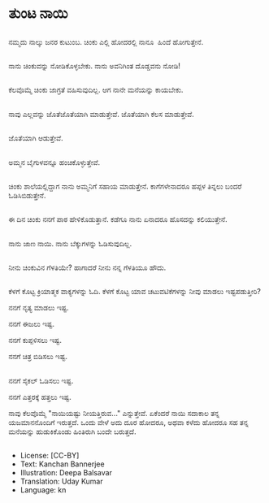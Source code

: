 # ತುಂಟ ನಾಯಿ

##
ನಮ್ಮದು ನಾಲ್ಕು ಜನರ ಕುಟುಂಬ. ಚಿಂಕು ಎಲ್ಲಿ ಹೋದರಲ್ಲಿ ನಾನೂ  ಹಿಂದೆ ಹೋಗುತ್ತೇನೆ. 

##
ನಾನು ಚಿಂಕುವನ್ನು ನೋಡಿಕೊಳ್ಳಬೇಕು. ನಾನು ಅವನಿಗಿಂತ ದೊಡ್ಡವನು ನೋಡಿ! 

##
ಕೆಲವೊಮ್ಮೆ ಚಿಂಕು ಜಾಗ್ರತೆ ವಹಿಸುವುದಿಲ್ಲ. ಆಗ ನಾನೇ ಮನೆಯನ್ನು ಕಾಯಬೇಕು. 

##
ನಾವು ಎಲ್ಲವನ್ನು ಜೊತೆಜೊತೆಯಾಗಿ ಮಾಡುತ್ತೇವೆ. ಜೊತೆಯಾಗಿ ಕೆಲಸ ಮಾಡುತ್ತೇವೆ. 

##
ಜೊತೆಯಾಗಿ ಆಡುತ್ತೇವೆ. 

##
ಅಮ್ಮನ ಬೈಗುಳವನ್ನೂ ಹಂಚಿಕೊಳ್ಳುತ್ತೇವೆ. 

##
ಚಿಂಕು ಶಾಲೆಯಲ್ಲಿದ್ದಾಗ ನಾನು ಅಮ್ಮನಿಗೆ ಸಹಾಯ ಮಾಡುತ್ತೇನೆ. ಕಾಗೆಗಳೇನಾದರೂ ಹಪ್ಪಳ ತಿನ್ನಲು ಬಂದರೆ ಓಡಿಸಿಬಿಡುತ್ತೇನೆ. 

##
ಈ ದಿನ ಚಿಂಕು ನನಗೆ ಪಾಠ ಹೇಳಿಕೊಡುತ್ತಾನೆ. ಕಡೆಗೂ ನಾನು ಏನಾದರೂ ಹೊಸದನ್ನು ಕಲಿಯುತ್ತೇನೆ. 

##
ನಾನು ಜಾಣ ನಾಯಿ. ನಾನು ಬೆಕ್ಕುಗಳನ್ನು ಓಡಿಸುವುದಿಲ್ಲ. 

##
ನೀನು ಚಿಂಕುವಿನ ಗೆಳತಿಯೇ? ಹಾಗಾದರೆ ನೀನು ನನ್ನ ಗೆಳತಿಯೂ ಹೌದು. 

##
ಕೆಳಗೆ ಕೊಟ್ಟ ಕ್ರಿಯಾತ್ಮಕ ವಾಕ್ಯಗಳನ್ನು ಓದಿ. ಕೆಳಗೆ ಕೊಟ್ಟ ಯಾವ ಚಟುವಟಿಕೆಗಳನ್ನು ನೀವು ಮಾಡಲು ಇಷ್ಟಪಡುತ್ತೀರಿ?

ನನಗೆ ನೃತ್ಯ ಮಾಡಲು ಇಷ್ಟ.

ನನಗೆ ಈಜಲು ಇಷ್ಟ. 

ನನಗೆ ಕುಪ್ಪಳಿಸಲು ಇಷ್ಟ. 

ನನಗೆ ಚಿತ್ರ ಬಿಡಿಸಲು ಇಷ್ಟ. 

##
ನನಗೆ ಸೈಕಲ್ ಓಡಿಸಲು ಇಷ್ಟ.

ನನಗೆ ಎತ್ತರಕ್ಕೆ ಹತ್ತಲು ಇಷ್ಟ. 

ನಾವು ಕೆಲವೊಮ್ಮೆ "ನಾಯಿಯಷ್ಟು ನೀಯತ್ತಿರುವ..." ಎನ್ನುತ್ತೇವೆ. ಏಕೆಂದರೆ ನಾಯಿ ಸದಾಕಾಲ ತನ್ನ ಯಜಮಾನನೊಂದಿಗೆ ಇರುತ್ತದೆ. ಒಂದು ವೇಳೆ ಅದು ದೂರ ಹೋದರೂ, ಅಥವಾ ಕಳೆದು ಹೋದರೂ ಸಹ ತನ್ನ ಮನೆಯನ್ನು ಹುಡುಕಿಕೊಂಡು ಹಿಂತಿರುಗಿ ಬಂದೇ ಬರುತ್ತದೆ. 

##
* License: [CC-BY]
* Text: Kanchan Bannerjee
* Illustration: Deepa Balsavar
* Translation: Uday Kumar
* Language: kn
